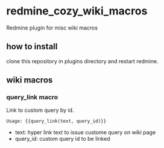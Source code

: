 # redmine_cozy_wiki_macros
Redmine plugin for misc wiki macros

## how to install

clone this repository in plugins directory and restart redmine.

## wiki macros

### query_link macro
Link to custom query by id.
```
Usage: {{query_link(text, query_id)}}
```
* text: hyper link text to issue custome query on wiki page
* query_id: custom query id to be linked
